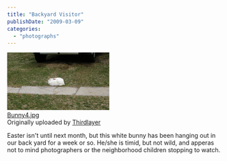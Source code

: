 ```yaml
---
title: "Backyard Visitor"
publishDate: "2009-03-09"
categories: 
  - "photographs"
---
```


[![](images/3342488395_6d40a068d5_m.jpg)](http://www.flickr.com/photos/thirdlayer/3342488395/ "photo sharing")  
[Bunny4.jpg](http://www.flickr.com/photos/thirdlayer/3342488395/)  
Originally uploaded by [Thirdlayer](http://www.flickr.com/people/thirdlayer/)

Easter isn't until next month, but this white bunny has been hanging out in our back yard for a week or so. He/she is timid, but not wild, and apperas not to mind photographers or the neighborhood children stopping to watch.
